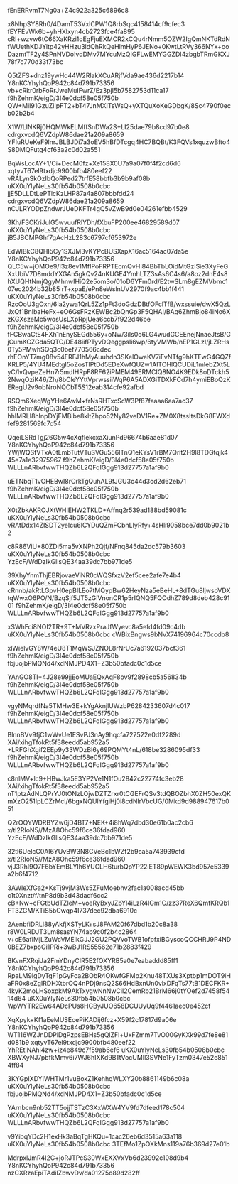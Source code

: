 fEnERRvmT7Ng0a+Z4c922a325c6896c8

x8NhpSY8Rh0/4DamT53VxlCPW1Q8rbSqc4158414cf9cfec3
fEYFEvWk6b+yhHXlxyn4cb2723fce4fa895
cRI+wzvw6tC66XaKRzi1oEgFjuEXMCR2xCQu4rNmm5OZW2IgQmNKTdRdNfWUethKDJYitp42yHHzu3ldQhRkQeHlmHyP6JENo+0KwtLtRVy366NYx+ooDazmtTF2y4SPnNVDoIvdDMv7MYcuMzQIGFLwEMYGGZDl4zbgbTRmGKXJ78f7c770d33f73bc

Q5tZFS+dnz19ywHo44W2RlakXCuARjfVda9ae436d2217b14
Y8nKCYhyhQoP942c84d791b73356
vb+cRkr0rbFoRrJweMuIFwrZ/Ez3pjI5b7582753d11ca17
f9hZehmK/eigD/3I4e0dcf58e05f750b
QW+Mil91GzuZiIpFT2+bT47JnMXlTsWsQ+yXTQuXoKeGDbgK/8Sc4790f0ecb02b2b4

X1W/LlNKRj0HQMWkELMffSnDWa2S+LI25dae79b8cd97b0e8
cdrgxvcdQ6VZdpW86dae21a209a8659
YFIuRUeKeF9lnrJBLBJDi7a3oEV5hBfDTcgq4HC7BQBt/K3FQVs1xquzwBfto4S8DMQFutg4cf63a2c0d02a551

BqWsLccAY+1/Ci+DecM0fz+Xe158X0U7a9a07f0f4f2cd6d6
xqtyvT67el9txdjc9900bfb480eef22
vRALynSkOzIbQoRPed27trfE58bbfb3b9b9af08b
uKX0uYlyNeLs30fb54b0508b0cbc
jjE5DLLDtLePTlcKzLHP87a4a807bbbfdd24
cdrgxvcdQ6VZdpW86dae21a209a8659
nCJLRYODpZndwrJUeDKFTr4gQ5vZwB9d0e04261efbb4529

3Kh/FSCKriJulG5wvuufRlYDh/fXbuFP200ee46829589d07
uKX0uYlyNeLs30fb54b0508b0cbc
jB5JBCMPGhf7gAcHzL283c6797cf653972e

EdWlBkC8QHI5Cy1SXJM3vKYPcBUSXapX16ac5164ac07da5e
Y8nKCYhyhQoP942c84d791b73356
QLC5w+jOMOe9/I3z8ev1MfIPoFRPTEcmQvHI84BbTbLOidMtGzISie3XyFeGXxUbiV7D8mddYXGAn5gkQv24nKUGE4YmhLTZ3sAs6C4s6/a8oz2dnE4s8hXUQHtNmjQgyMhnwIHiQ2e5om3o/01oD6YFm0rd/E2twSLm8gEZMVbmc107ec2024b32b85
rT+xpaE/ePn8eWslnUV2970f9ac4bb1f441
uKX0uYlyNeLs30fb54b0508b0cbc
RzcOoU3gOxn/6Ia2ywa1QrL5Zz1pFt3doGdzDBtfOFclTfB/wxssuie/dwX5QzLJxQf1BnIbaHeFx+eO6GsFRzKEWBc2bQnGp3F5QHAI/BAq6ZhmBjo84iNo6XzKGXszeMc5wosUsLXpRpjUea6ccb7f922d46be
f9hZehmK/eigD/3I4e0dcf58e05f750b
fFCBwaCtE4FXh1nEnySEGd556y+oNw/3iIs0o6LG4wudGCEEnejNnaeJtsB/GjCumKCZGda5QTC/DE48iifPTyvDQeggpsIi6wp/6tyVMWb/nEP1GLzI/jLZRHs0Ty5PMwhSQq3c0bef770566cdec
rhEOnYT7mg08v54ERFJ1hMyAuuhdn3SKelOweKV7iFvNTfg9hKTFwG4GQZfKRLP5/4YU4MEdtgI5oZosTlPtDd5EDeXwfQUZw1AlTOHlQCUDiL1mlebZXt5LyC/lvQvpeZeHn7r5mdIHRpF8RF62iPMEM49ERMCIQ8NO4K9EDk8oDTckh52NwqOziK46/Zh/8bCleYYttVprwssiiWqP6A5ADXGiTDXkFCd7h4ymiEBoQzKERegU2v9obNroNQCbT5S12eab314cfe92afbd

RSQm6XeqWgYHe6AwM+frNsRHTxcScW3Pf87faaaa6aa7ac37
f9hZehmK/eigD/3I4e0dcf58e05f750b
hhIMRLI8hInpDYjFMBibe8kltZhpo52Ny82veDV1Re+ZM0X8tssItsDkG8FWXdfef9281569fc7c54

QqeiLSRdTgj26G5w4cXqflekcxaXiunPd96674b6aae81d07
Y8nKCYhyhQoP942c84d791b73356
YWjWQSfVTxA0tLmbTutVTuSVGu556ITnQ1eKYsV1rBM7Qrit2H9l8TDGtqjk445e7a1e32975967
f9hZehmK/eigD/3I4e0dcf58e05f750b
WLLLnARbvfwwTHQZb6L2QFqIGgg913d27757a1af9b0

uETNbqT1vOHEBwI8rCrkTgQuhAL9fJGU3c44d3cd2d62eb71
f9hZehmK/eigD/3I4e0dcf58e05f750b
WLLLnARbvfwwTHQZb6L2QFqIGgg913d27757a1af9b0

X0tZbkAKROJXtWHIEHW2TKLD+Affnq2r539ad188bd59081c
uKX0uYlyNeLs30fb54b0508b0cbc
vRAtDdx14ZISDT2yeIcu6lCYDuQZmFCbnLIyRfy+4sHli9058bce7dd0b9021b2

c8R86ViU+80ZDi5ma5vXNPh2Qjf/NFnq845da2dc579b3603
uKX0uYlyNeLs30fb54b0508b0cbc
YzEcF/WdDzIkGllsQE34aa39dc7bb971de5

39XhyYnmThjEBRjovaeViNR0cWQSfxzV2ef5cee2afe7e4b4
uKX0uYlyNeLs30fb54b0508b0cbc
cRnnb/akRtLGpvH0epBILEo7tMQypBw62HeyNza5eBeHL+8dTGu8ljwsoVDXtqWwxO6PO/N/BzqSjf5JT5zGlVnonCR1p5rIQNQ5FQOdhZ789d8deb428c9101
f9hZehmK/eigD/3I4e0dcf58e05f750b
WLLLnARbvfwwTHQZb6L2QFqIGgg913d27757a1af9b0

xSWhFci8NOI2TR+9T+MVRzxPraJfWyevc8a5efd4fd09c4db
uKX0uYlyNeLs30fb54b0508b0cbc
cWBixBngws9bNvX74196964c70ccdb8

xlWielvGY8W/4eU8T1MqWSJZNOL8rNrUc7a6192037bcf361
f9hZehmK/eigD/3I4e0dcf58e05f750b
fbjuojbPMQNd4/xdNMJPD4X1+Z3b50bfadc0c1d5ce

YAnGO8TI+4J28e99jjEoMUaEQxAqF8ov9f2898cb5a56834b
f9hZehmK/eigD/3I4e0dcf58e05f750b
WLLLnARbvfwwTHQZb6L2QFqIGgg913d27757a1af9b0

vgyNMqrdfNa5TMHw3E+kYgAknjlUWzbP6284233607d4c017
f9hZehmK/eigD/3I4e0dcf58e05f750b
WLLLnARbvfwwTHQZb6L2QFqIGgg913d27757a1af9b0

BlnnBVv9fjC1wWvUe1ESvPJ3nAy9hqcfa727522e0df2289d
XAi/xihgTfokRt5f38eedd5ab952a5
+LRFGhXgif2EEp9y33WDzBI6y69PQMYt4nL/618be3286095df33
f9hZehmK/eigD/3I4e0dcf58e05f750b
WLLLnARbvfwwTHQZb6L2QFqIGgg913d27757a1af9b0

c8nlMV+lc9+HBwJka5E3YP2Ve1N1fOu2842c22774fc3eb28
XAi/xihgTfokRt5f38eedd5ab952a5
nT1ptzAdNLQPrYJ0tONzLOjwDZTZrxr0tCGEFrQSv3tdQBOZbhX0ZH50exQKmXzO251IpLCZrMcl/6bgxNQUlYfgiHj0i8cdNlrVbcUG/0Mkd9d988947617b051

Q2rOQYWDRBYZw6jD4BT7+NEK+4i8hWq7dbd30e61b0ac2cb6
x/tl2RIoN5//MzA8Ohc59f6ce36fdad960
YzEcF/WdDzIkGllsQE34aa39dc7bb971de5

32tl6UelcC0Al6YUvBW3N8CVeBc1bWZf2b9ca5a743939cfd
x/tl2RIoN5//MzA8Ohc59f6ce36fdad960
vjJ3RhI9Q7F6bYEmBLYlh6YUGLH6turbQpYP22iET89pWEWK3bd957e5339a2b6f4712

3AWleXfGa2+KsTj9vjM3Ws5ZFuMoebhv2fac1a008acd45bb
c1t0Xnzt/f/tnP8d9b3d43dadf6cc2
cB+Nw+cFGtbUdTZleM+voeRyBxyJZbYl4iLzR4IGm1C/zz37ReX6QmfKRQb1FT3ZGM/KTiS5bCwqp4I737dec92dba6910c

2AenbfiDRLI88yAkfjXSTyLK+sJ8FAM20f67dbd1b20c8a38
r8W0LRDJT3Lm8sasYN74ab9c0f2b4c2864
v+cE6afIMjLZuWcVMEIkGJJ2GU2PQVvoTWB1ofpfxiBGyscoQCCHRJ9P4ND0BEZ7bxpoGi1PRi+3wBJ1RS55562e71b2883f429

BKvnFXRqiJa2FmYDnyCIR5E2fOXYRB5a0e7eabaddd85ff1
Y8nKCYhyhQoP942c84d791b73356
RpaLM9IgDyTgF1pGyFca2BObR4OKwfGFMp2Knu48TXUs3Xptbp1mDOT9iHaFR0x8eZgIRDHXtbrOQ4nPDj9nsQ2S66HdBxnUn0vlxDFqTs77tB1DECFKR+4kyK2moLHSoxpkM9AkTxygwNnNwCiI2CemRb21BrM66j0tYOef2d7458f5414d64
uKX0uYlyNeLs30fb54b0508b0cbc
WpWYTR2Ew64ADcPUs8HGByJUO658DCUUyUq9f4461aec0e452cf

XqXpyk+Kf1aEeMUSEcePiKADij6fcz+X59f2c17817d9a06e
Y8nKCYhyhQoP942c84d791b73356
WT116WZJnDDPlDgPzpsEBHs5gQlZFl+UxFZmm7TvO00GyKXk99d7fe8e81d081b9
xqtyvT67el9txdjc9900bfb480eef22
YhREtINAhi4zw+iz4e849c7f59ab6ef6
uKX0uYlyNeLs30fb54b0508b0cbc
XBWXyNJ7pbfkMmv6i7WJ6hIXKd9BTtVocUMIl3SVNe1FyTzm0347e52e8514ff84

3KYGpIXDYIWHTMr1vuBoxZ1KehhqWLXY20b8861149b6c08a
uKX0uYlyNeLs30fb54b0508b0cbc
fbjuojbPMQNd4/xdNMJPD4X1+Z3b50bfadc0c1d5ce

YArnbcn9nb52TT5ojjTSTzC3XxWXW4YV9fd7dfeed178c504
uKX0uYlyNeLs30fb54b0508b0cbc
WLLLnARbvfwwTHQZb6L2QFqIGgg913d27757a1af9b0

v9YibqYDc2H1exHk3aBqTgHKQu+1cac26eb6d3515a63a118
uKX0uYlyNeLs30fb54b0508b0cbc
3TEfMo1ZpOXkMns119a76b369d27e01b

MdrpxlJmR4I2C+joRJTPcS30WxEXXVxVb6d23992c108d9b4
Y8nKCYhyhQoP942c84d791b73356
nzCXRzaEpiTAdiIZbwvDv/da01275d89d282ff
